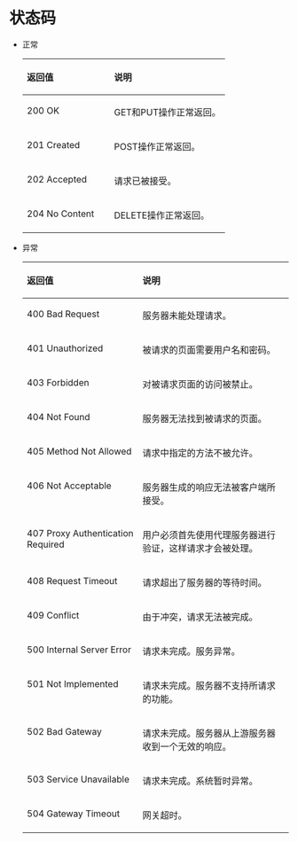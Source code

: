 # 状态码<a name="ZH-CN_TOPIC_0171417886"></a>

-   正常

    <a name="zh-cn_topic_0121643825_table5683702611201"></a>
    <table><thead align="left"><tr id="zh-cn_topic_0121643825_row5526436211201"><th class="cellrowborder" valign="top" width="43%" id="mcps1.1.3.1.1"><p id="zh-cn_topic_0121643825_p4722834111201"><a name="zh-cn_topic_0121643825_p4722834111201"></a><a name="zh-cn_topic_0121643825_p4722834111201"></a>返回值</p>
    </th>
    <th class="cellrowborder" valign="top" width="56.99999999999999%" id="mcps1.1.3.1.2"><p id="zh-cn_topic_0121643825_p29038811201"><a name="zh-cn_topic_0121643825_p29038811201"></a><a name="zh-cn_topic_0121643825_p29038811201"></a>说明</p>
    </th>
    </tr>
    </thead>
    <tbody><tr id="zh-cn_topic_0121643825_row2352145611201"><td class="cellrowborder" valign="top" width="43%" headers="mcps1.1.3.1.1 "><p id="zh-cn_topic_0121643825_p2618974411201"><a name="zh-cn_topic_0121643825_p2618974411201"></a><a name="zh-cn_topic_0121643825_p2618974411201"></a>200 OK</p>
    </td>
    <td class="cellrowborder" valign="top" width="56.99999999999999%" headers="mcps1.1.3.1.2 "><p id="zh-cn_topic_0121643825_p4099449211201"><a name="zh-cn_topic_0121643825_p4099449211201"></a><a name="zh-cn_topic_0121643825_p4099449211201"></a>GET和PUT操作正常返回。</p>
    </td>
    </tr>
    <tr id="zh-cn_topic_0121643825_row32930229141813"><td class="cellrowborder" valign="top" width="43%" headers="mcps1.1.3.1.1 "><p id="zh-cn_topic_0121643825_p21269405141813"><a name="zh-cn_topic_0121643825_p21269405141813"></a><a name="zh-cn_topic_0121643825_p21269405141813"></a>201 Created</p>
    </td>
    <td class="cellrowborder" valign="top" width="56.99999999999999%" headers="mcps1.1.3.1.2 "><p id="zh-cn_topic_0121643825_p45100219141813"><a name="zh-cn_topic_0121643825_p45100219141813"></a><a name="zh-cn_topic_0121643825_p45100219141813"></a>POST操作正常返回。</p>
    </td>
    </tr>
    <tr id="zh-cn_topic_0121643825_row56994265141816"><td class="cellrowborder" valign="top" width="43%" headers="mcps1.1.3.1.1 "><p id="zh-cn_topic_0121643825_p66526335141816"><a name="zh-cn_topic_0121643825_p66526335141816"></a><a name="zh-cn_topic_0121643825_p66526335141816"></a>202 Accepted</p>
    </td>
    <td class="cellrowborder" valign="top" width="56.99999999999999%" headers="mcps1.1.3.1.2 "><p id="zh-cn_topic_0121643825_p19924046141816"><a name="zh-cn_topic_0121643825_p19924046141816"></a><a name="zh-cn_topic_0121643825_p19924046141816"></a>请求已被接受。</p>
    </td>
    </tr>
    <tr id="zh-cn_topic_0121643825_row2685697142111"><td class="cellrowborder" valign="top" width="43%" headers="mcps1.1.3.1.1 "><p id="zh-cn_topic_0121643825_p57808873142111"><a name="zh-cn_topic_0121643825_p57808873142111"></a><a name="zh-cn_topic_0121643825_p57808873142111"></a>204 No Content</p>
    </td>
    <td class="cellrowborder" valign="top" width="56.99999999999999%" headers="mcps1.1.3.1.2 "><p id="zh-cn_topic_0121643825_p52007111142111"><a name="zh-cn_topic_0121643825_p52007111142111"></a><a name="zh-cn_topic_0121643825_p52007111142111"></a>DELETE操作正常返回。</p>
    </td>
    </tr>
    </tbody>
    </table>

-   异常

    <a name="zh-cn_topic_0121643825_table3221958111201"></a>
    <table><thead align="left"><tr id="zh-cn_topic_0121643825_row6491025211201"><th class="cellrowborder" valign="top" width="43.419999999999995%" id="mcps1.1.3.1.1"><p id="zh-cn_topic_0121643825_p2323902311201"><a name="zh-cn_topic_0121643825_p2323902311201"></a><a name="zh-cn_topic_0121643825_p2323902311201"></a>返回值</p>
    </th>
    <th class="cellrowborder" valign="top" width="56.58%" id="mcps1.1.3.1.2"><p id="zh-cn_topic_0121643825_p331274811201"><a name="zh-cn_topic_0121643825_p331274811201"></a><a name="zh-cn_topic_0121643825_p331274811201"></a>说明</p>
    </th>
    </tr>
    </thead>
    <tbody><tr id="zh-cn_topic_0121643825_row6700602511201"><td class="cellrowborder" valign="top" width="43.419999999999995%" headers="mcps1.1.3.1.1 "><p id="zh-cn_topic_0121643825_p5877892611201"><a name="zh-cn_topic_0121643825_p5877892611201"></a><a name="zh-cn_topic_0121643825_p5877892611201"></a>400 Bad Request</p>
    </td>
    <td class="cellrowborder" valign="top" width="56.58%" headers="mcps1.1.3.1.2 "><p id="zh-cn_topic_0121643825_p6347258011201"><a name="zh-cn_topic_0121643825_p6347258011201"></a><a name="zh-cn_topic_0121643825_p6347258011201"></a>服务器未能处理请求。</p>
    </td>
    </tr>
    <tr id="zh-cn_topic_0121643825_row3438231311201"><td class="cellrowborder" valign="top" width="43.419999999999995%" headers="mcps1.1.3.1.1 "><p id="zh-cn_topic_0121643825_p3350394611201"><a name="zh-cn_topic_0121643825_p3350394611201"></a><a name="zh-cn_topic_0121643825_p3350394611201"></a>401 Unauthorized</p>
    </td>
    <td class="cellrowborder" valign="top" width="56.58%" headers="mcps1.1.3.1.2 "><p id="zh-cn_topic_0121643825_p2946513711201"><a name="zh-cn_topic_0121643825_p2946513711201"></a><a name="zh-cn_topic_0121643825_p2946513711201"></a>被请求的页面需要用户名和密码。</p>
    </td>
    </tr>
    <tr id="zh-cn_topic_0121643825_row6385964111201"><td class="cellrowborder" valign="top" width="43.419999999999995%" headers="mcps1.1.3.1.1 "><p id="zh-cn_topic_0121643825_p524841711201"><a name="zh-cn_topic_0121643825_p524841711201"></a><a name="zh-cn_topic_0121643825_p524841711201"></a>403 Forbidden</p>
    </td>
    <td class="cellrowborder" valign="top" width="56.58%" headers="mcps1.1.3.1.2 "><p id="zh-cn_topic_0121643825_p2246860911201"><a name="zh-cn_topic_0121643825_p2246860911201"></a><a name="zh-cn_topic_0121643825_p2246860911201"></a>对被请求页面的访问被禁止。</p>
    </td>
    </tr>
    <tr id="zh-cn_topic_0121643825_row89089411201"><td class="cellrowborder" valign="top" width="43.419999999999995%" headers="mcps1.1.3.1.1 "><p id="zh-cn_topic_0121643825_p505359011201"><a name="zh-cn_topic_0121643825_p505359011201"></a><a name="zh-cn_topic_0121643825_p505359011201"></a>404 Not Found</p>
    </td>
    <td class="cellrowborder" valign="top" width="56.58%" headers="mcps1.1.3.1.2 "><p id="zh-cn_topic_0121643825_p668765911201"><a name="zh-cn_topic_0121643825_p668765911201"></a><a name="zh-cn_topic_0121643825_p668765911201"></a>服务器无法找到被请求的页面。</p>
    </td>
    </tr>
    <tr id="zh-cn_topic_0121643825_row6018893311201"><td class="cellrowborder" valign="top" width="43.419999999999995%" headers="mcps1.1.3.1.1 "><p id="zh-cn_topic_0121643825_p4346543211201"><a name="zh-cn_topic_0121643825_p4346543211201"></a><a name="zh-cn_topic_0121643825_p4346543211201"></a>405 Method Not Allowed</p>
    </td>
    <td class="cellrowborder" valign="top" width="56.58%" headers="mcps1.1.3.1.2 "><p id="zh-cn_topic_0121643825_p3103908311201"><a name="zh-cn_topic_0121643825_p3103908311201"></a><a name="zh-cn_topic_0121643825_p3103908311201"></a>请求中指定的方法不被允许。</p>
    </td>
    </tr>
    <tr id="zh-cn_topic_0121643825_row1091629211201"><td class="cellrowborder" valign="top" width="43.419999999999995%" headers="mcps1.1.3.1.1 "><p id="zh-cn_topic_0121643825_p1180444211201"><a name="zh-cn_topic_0121643825_p1180444211201"></a><a name="zh-cn_topic_0121643825_p1180444211201"></a>406 Not Acceptable</p>
    </td>
    <td class="cellrowborder" valign="top" width="56.58%" headers="mcps1.1.3.1.2 "><p id="zh-cn_topic_0121643825_p1663578211201"><a name="zh-cn_topic_0121643825_p1663578211201"></a><a name="zh-cn_topic_0121643825_p1663578211201"></a>服务器生成的响应无法被客户端所接受。</p>
    </td>
    </tr>
    <tr id="zh-cn_topic_0121643825_row1550431011201"><td class="cellrowborder" valign="top" width="43.419999999999995%" headers="mcps1.1.3.1.1 "><p id="zh-cn_topic_0121643825_p4788962711201"><a name="zh-cn_topic_0121643825_p4788962711201"></a><a name="zh-cn_topic_0121643825_p4788962711201"></a>407 Proxy Authentication Required</p>
    </td>
    <td class="cellrowborder" valign="top" width="56.58%" headers="mcps1.1.3.1.2 "><p id="zh-cn_topic_0121643825_p5385460111201"><a name="zh-cn_topic_0121643825_p5385460111201"></a><a name="zh-cn_topic_0121643825_p5385460111201"></a>用户必须首先使用代理服务器进行验证，这样请求才会被处理。</p>
    </td>
    </tr>
    <tr id="zh-cn_topic_0121643825_row1492936211201"><td class="cellrowborder" valign="top" width="43.419999999999995%" headers="mcps1.1.3.1.1 "><p id="zh-cn_topic_0121643825_p131881511201"><a name="zh-cn_topic_0121643825_p131881511201"></a><a name="zh-cn_topic_0121643825_p131881511201"></a>408 Request Timeout</p>
    </td>
    <td class="cellrowborder" valign="top" width="56.58%" headers="mcps1.1.3.1.2 "><p id="zh-cn_topic_0121643825_p3971520911201"><a name="zh-cn_topic_0121643825_p3971520911201"></a><a name="zh-cn_topic_0121643825_p3971520911201"></a>请求超出了服务器的等待时间。</p>
    </td>
    </tr>
    <tr id="zh-cn_topic_0121643825_row2189256411201"><td class="cellrowborder" valign="top" width="43.419999999999995%" headers="mcps1.1.3.1.1 "><p id="zh-cn_topic_0121643825_p2846725111201"><a name="zh-cn_topic_0121643825_p2846725111201"></a><a name="zh-cn_topic_0121643825_p2846725111201"></a>409 Conflict</p>
    </td>
    <td class="cellrowborder" valign="top" width="56.58%" headers="mcps1.1.3.1.2 "><p id="zh-cn_topic_0121643825_p2414601911201"><a name="zh-cn_topic_0121643825_p2414601911201"></a><a name="zh-cn_topic_0121643825_p2414601911201"></a>由于冲突，请求无法被完成。</p>
    </td>
    </tr>
    <tr id="zh-cn_topic_0121643825_row1598758511201"><td class="cellrowborder" valign="top" width="43.419999999999995%" headers="mcps1.1.3.1.1 "><p id="zh-cn_topic_0121643825_p1992599711201"><a name="zh-cn_topic_0121643825_p1992599711201"></a><a name="zh-cn_topic_0121643825_p1992599711201"></a>500 Internal Server Error</p>
    </td>
    <td class="cellrowborder" valign="top" width="56.58%" headers="mcps1.1.3.1.2 "><p id="zh-cn_topic_0121643825_p339302111201"><a name="zh-cn_topic_0121643825_p339302111201"></a><a name="zh-cn_topic_0121643825_p339302111201"></a>请求未完成。服务异常。</p>
    </td>
    </tr>
    <tr id="zh-cn_topic_0121643825_row3053719011201"><td class="cellrowborder" valign="top" width="43.419999999999995%" headers="mcps1.1.3.1.1 "><p id="zh-cn_topic_0121643825_p5759332011201"><a name="zh-cn_topic_0121643825_p5759332011201"></a><a name="zh-cn_topic_0121643825_p5759332011201"></a>501 Not Implemented</p>
    </td>
    <td class="cellrowborder" valign="top" width="56.58%" headers="mcps1.1.3.1.2 "><p id="zh-cn_topic_0121643825_p3454733011201"><a name="zh-cn_topic_0121643825_p3454733011201"></a><a name="zh-cn_topic_0121643825_p3454733011201"></a>请求未完成。服务器不支持所请求的功能。</p>
    </td>
    </tr>
    <tr id="zh-cn_topic_0121643825_row4249052011201"><td class="cellrowborder" valign="top" width="43.419999999999995%" headers="mcps1.1.3.1.1 "><p id="zh-cn_topic_0121643825_p1918010611201"><a name="zh-cn_topic_0121643825_p1918010611201"></a><a name="zh-cn_topic_0121643825_p1918010611201"></a>502 Bad Gateway</p>
    </td>
    <td class="cellrowborder" valign="top" width="56.58%" headers="mcps1.1.3.1.2 "><p id="zh-cn_topic_0121643825_p1008477711201"><a name="zh-cn_topic_0121643825_p1008477711201"></a><a name="zh-cn_topic_0121643825_p1008477711201"></a>请求未完成。服务器从上游服务器收到一个无效的响应。</p>
    </td>
    </tr>
    <tr id="zh-cn_topic_0121643825_row2365413211201"><td class="cellrowborder" valign="top" width="43.419999999999995%" headers="mcps1.1.3.1.1 "><p id="zh-cn_topic_0121643825_p3693657711201"><a name="zh-cn_topic_0121643825_p3693657711201"></a><a name="zh-cn_topic_0121643825_p3693657711201"></a>503 Service Unavailable</p>
    </td>
    <td class="cellrowborder" valign="top" width="56.58%" headers="mcps1.1.3.1.2 "><p id="zh-cn_topic_0121643825_p3907275011201"><a name="zh-cn_topic_0121643825_p3907275011201"></a><a name="zh-cn_topic_0121643825_p3907275011201"></a>请求未完成。系统暂时异常。</p>
    </td>
    </tr>
    <tr id="zh-cn_topic_0121643825_row1611043211201"><td class="cellrowborder" valign="top" width="43.419999999999995%" headers="mcps1.1.3.1.1 "><p id="zh-cn_topic_0121643825_p2987660911201"><a name="zh-cn_topic_0121643825_p2987660911201"></a><a name="zh-cn_topic_0121643825_p2987660911201"></a>504 Gateway Timeout</p>
    </td>
    <td class="cellrowborder" valign="top" width="56.58%" headers="mcps1.1.3.1.2 "><p id="zh-cn_topic_0121643825_p408623011201"><a name="zh-cn_topic_0121643825_p408623011201"></a><a name="zh-cn_topic_0121643825_p408623011201"></a>网关超时。</p>
    </td>
    </tr>
    </tbody>
    </table>



